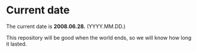 # Current date

The current date is **2008.06.28.** (YYYY.MM.DD.)

This repository will be good when the world ends, so we will know how long it lasted.